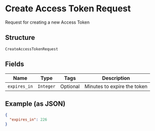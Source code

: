 
# Create Access Token Request

Request for creating a new Access Token

## Structure

`CreateAccessTokenRequest`

## Fields

| Name | Type | Tags | Description |
|  --- | --- | --- | --- |
| `expires_in` | `Integer` | Optional | Minutes to expire the token |

## Example (as JSON)

```json
{
  "expires_in": 226
}
```

